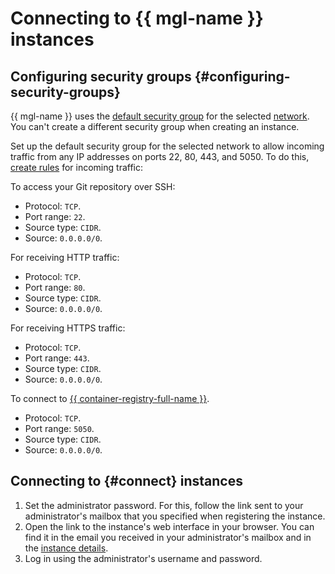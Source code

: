 # Connecting to {{ mgl-name }} instances

## Configuring security groups {#configuring-security-groups}

{{ mgl-name }} uses the [default security group](../../vpc/concepts/security-groups.md#default-security-group) for the selected [network](../../vpc/concepts/network.md#network). You can't create a different security group when creating an instance.

Set up the default security group for the selected network to allow incoming traffic from any IP addresses on ports 22, 80, 443, and 5050. To do this, [create rules](../../vpc/operations/security-group-add-rule.md) for incoming traffic:

To access your Git repository over SSH:
* Protocol: `TCP`.
* Port range: `22`.
* Source type: `CIDR`.
* Source: `0.0.0.0/0`.

For receiving HTTP traffic:
* Protocol: `TCP`.
* Port range: `80`.
* Source type: `CIDR`.
* Source: `0.0.0.0/0`.

For receiving HTTPS traffic:
* Protocol: `TCP`.
* Port range: `443`.
* Source type: `CIDR`.
* Source: `0.0.0.0/0`.

To connect to [{{ container-registry-full-name }}](../../container-registry/).
* Protocol: `TCP`.
* Port range: `5050`.
* Source type: `CIDR`.
* Source: `0.0.0.0/0`.

## Connecting to {#connect} instances

1. Set the administrator password. For this, follow the link sent to your administrator's mailbox that you specified when registering the instance.
1. Open the link to the instance's web interface in your browser. You can find it in the email you received in your administrator's mailbox and in the [instance details](instance/instance-list.md#get).
1. Log in using the administrator's username and password.